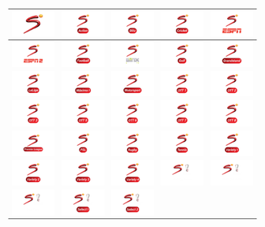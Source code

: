 | ![](https://raw.githubusercontent.com/RevGear/logo/master/International/SuperSport/SuperSport.png) | ![](https://raw.githubusercontent.com/RevGear/logo/master/International/SuperSport/SuperSportAction.png) | ![](https://raw.githubusercontent.com/RevGear/logo/master/International/SuperSport/SuperSportBlitz.png) | ![](https://raw.githubusercontent.com/RevGear/logo/master/International/SuperSport/SuperSportCricket.png) | ![](https://raw.githubusercontent.com/RevGear/logo/master/International/SuperSport/SuperSportESPN.png) | 
|:---:|:---:|:---:|:---:|:---:| 
| ![](https://raw.githubusercontent.com/RevGear/logo/master/International/SuperSport/SuperSportESPN2.png) | ![](https://raw.githubusercontent.com/RevGear/logo/master/International/SuperSport/SuperSportFootball.png) | ![](https://raw.githubusercontent.com/RevGear/logo/master/International/SuperSport/SuperSportGinx.png) | ![](https://raw.githubusercontent.com/RevGear/logo/master/International/SuperSport/SuperSportGolf.png) | ![](https://raw.githubusercontent.com/RevGear/logo/master/International/SuperSport/SuperSportGrandstand.png) | 
| ![](https://raw.githubusercontent.com/RevGear/logo/master/International/SuperSport/SuperSportLaLiga.png) | ![](https://raw.githubusercontent.com/RevGear/logo/master/International/SuperSport/SuperSportMaximo1.png) | ![](https://raw.githubusercontent.com/RevGear/logo/master/International/SuperSport/SuperSportMotorsport.png) | ![](https://raw.githubusercontent.com/RevGear/logo/master/International/SuperSport/SuperSportOTT1.png) | ![](https://raw.githubusercontent.com/RevGear/logo/master/International/SuperSport/SuperSportOTT2.png) | 
| ![](https://raw.githubusercontent.com/RevGear/logo/master/International/SuperSport/SuperSportOTT3.png) | ![](https://raw.githubusercontent.com/RevGear/logo/master/International/SuperSport/SuperSportOTT5.png) | ![](https://raw.githubusercontent.com/RevGear/logo/master/International/SuperSport/SuperSportOTT6.png) | ![](https://raw.githubusercontent.com/RevGear/logo/master/International/SuperSport/SuperSportOTT7.png) | ![](https://raw.githubusercontent.com/RevGear/logo/master/International/SuperSport/SuperSportOTT8.png) | 
| ![](https://raw.githubusercontent.com/RevGear/logo/master/International/SuperSport/SuperSportPremierLeague.png) | ![](https://raw.githubusercontent.com/RevGear/logo/master/International/SuperSport/SuperSportPSL.png) | ![](https://raw.githubusercontent.com/RevGear/logo/master/International/SuperSport/SuperSportRugby.png) | ![](https://raw.githubusercontent.com/RevGear/logo/master/International/SuperSport/SuperSportTennis.png) | ![](https://raw.githubusercontent.com/RevGear/logo/master/International/SuperSport/SuperSportVariety1.png) | 
| ![](https://raw.githubusercontent.com/RevGear/logo/master/International/SuperSport/SuperSportVariety2.png) | ![](https://raw.githubusercontent.com/RevGear/logo/master/International/SuperSport/SuperSportVariety3.png) | ![](https://raw.githubusercontent.com/RevGear/logo/master/International/SuperSport/SuperSportVariety4.png) | ![](https://raw.githubusercontent.com/RevGear/logo/master/International/SuperSport/SuperSportWorldCupCentral.png) | ![](https://raw.githubusercontent.com/RevGear/logo/master/International/SuperSport/SuperSportWorldCupExtra.png) | 
| ![](https://raw.githubusercontent.com/RevGear/logo/master/International/SuperSport/SuperSportWorldCupFanZone.png) | ![](https://raw.githubusercontent.com/RevGear/logo/master/International/SuperSport/SuperSportWorldCupSelect1.png) | ![](https://raw.githubusercontent.com/RevGear/logo/master/International/SuperSport/SuperSportWorldCupSelect2.png)  | 
